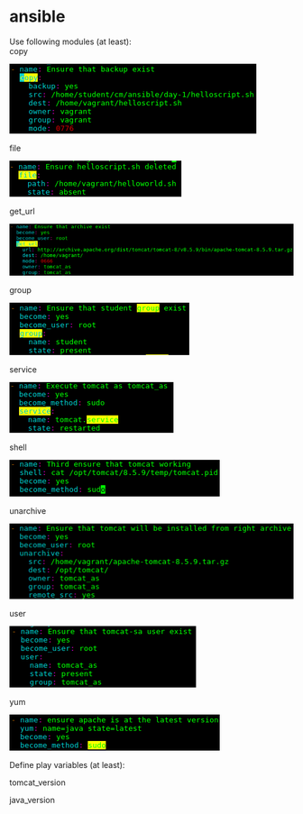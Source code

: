 # ansible
Use following modules (at least):  
copy  

<img src="ansible/day-1/pictures/ansible_copy.png">

file

<img src="ansible/day-1/pictures/ansible_file.png">

get_url  

<img src="ansible/day-1/pictures/ansible_get_url.png">

group  

<img src="ansible/day-1/pictures/ansible_group.png">

service  

<img src="ansible/day-1/pictures/ansible_service.png">

shell  

<img src="ansible/day-1/pictures/ansible_shell.png">

unarchive  

<img src="ansible/day-1/pictures/ansible_unarchive.png">

user  

<img src="ansible/day-1/pictures/ansible_user.png">

yum  

<img src="ansible/day-1/pictures/ansible_yum.png">

Define play variables (at least):  

tomcat_version  

java_version  
